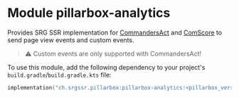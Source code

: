 # Module pillarbox-analytics

Provides SRG SSR implementation for [CommandersAct](https://www.commandersact.com/) and [ComScore](https://comscore.com/) to send page view events and
custom events.

> ⚠️ Custom events are only supported with CommandersAct!

To use this module, add the following dependency to your project's `build.gradle`/`build.gradle.kts` file:

```kotlin
implementation("ch.srgssr.pillarbox:pillarbox-analytics:<pillarbox_version>")
```
